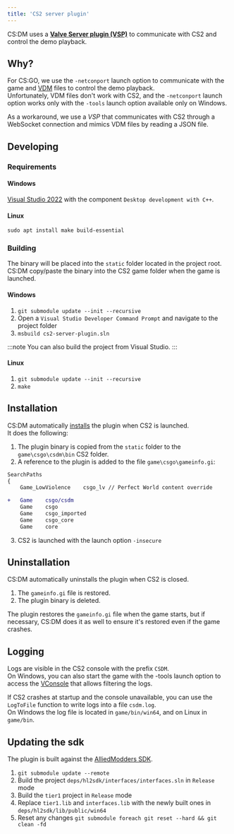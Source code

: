 ```yaml
---
title: 'CS2 server plugin'
---
```


CS:DM uses a **[Valve Server plugin (VSP)](https://developer.valvesoftware.com/wiki/Server_plugins)** to communicate with CS2 and control the demo playback.

## Why?

For CS:GO, we use the `-netconport` launch option to communicate with the game and [VDM](https://developer.valvesoftware.com/wiki/Demo_Recording_Tools) files to control the demo playback.  
Unfortunately, VDM files don't work with CS2, and the `-netconport` launch option works only with the `-tools` launch option available only on Windows.

As a workaround, we use a _VSP_ that communicates with CS2 through a WebSocket connection and mimics VDM files by reading a JSON file.

## Developing

### Requirements

#### Windows

[Visual Studio 2022](https://visualstudio.microsoft.com/downloads/) with the component `Desktop development with C++`.

#### Linux

`sudo apt install make build-essential`

### Building

The binary will be placed into the `static` folder located in the project root.  
CS:DM copy/paste the binary into the CS2 game folder when the game is launched.

#### Windows

1. `git submodule update --init --recursive`
2. Open a `Visual Studio Developer Command Prompt` and navigate to the project folder
3. `msbuild cs2-server-plugin.sln`

:::note
You can also build the project from Visual Studio.
:::

#### Linux

1. `git submodule update --init --recursive`
2. `make`

## Installation

CS:DM automatically [installs](https://github.com/akiver/cs-demo-manager/blob/main/src/node/counter-strike/launcher/cs2-server-plugin.ts)
the plugin when CS2 is launched.  
It does the following:

1. The plugin binary is copied from the `static` folder to the `game\csgo\csdm\bin` CS2 folder.
2. A reference to the plugin is added to the file `game\csgo\gameinfo.gi`:

```diff
SearchPaths
{
	Game_LowViolence	csgo_lv // Perfect World content override

+	Game	csgo/csdm
	Game	csgo
	Game	csgo_imported
	Game	csgo_core
	Game	core
```

3. CS2 is launched with the launch option `-insecure`

## Uninstallation

CS:DM automatically uninstalls the plugin when CS2 is closed.

1. The `gameinfo.gi` file is restored.
2. The plugin binary is deleted.

The plugin restores the `gameinfo.gi` file when the game starts, but if necessary, CS:DM does it as well to ensure it's
restored even if the game crashes.

## Logging

Logs are visible in the CS2 console with the prefix `CSDM`.  
On Windows, you can also start the game with the -tools launch option to access the
[VConsole](https://developer.valvesoftware.com/wiki/Valve_Console) that allows filtering the logs.

If CS2 crashes at startup and the console unavailable, you can use the `LogToFile` function to write logs into a file `csdm.log`.  
On Windows the log file is located in `game/bin/win64`, and on Linux in `game/bin`.

## Updating the sdk

The plugin is built against the [AlliedModders SDK](https://github.com/alliedmodders/hl2sdk/tree/cs2).

1. `git submodule update --remote`
2. Build the project `deps/hl2sdk/interfaces/interfaces.sln` in `Release` mode
3. Build the `tier1` project in `Release` mode
4. Replace `tier1.lib` and `interfaces.lib` with the newly built ones in `deps/hl2sdk/lib/public/win64`
5. Reset any changes `git submodule foreach git reset --hard && git clean -fd`
